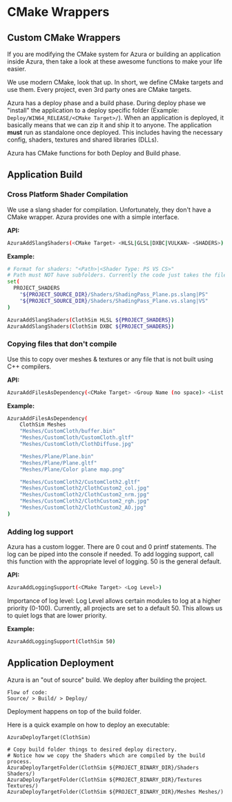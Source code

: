 # CMake Wrappers

## Custom CMake Wrappers

If you are modifying the CMake system for Azura or building an application inside Azura, then take a look at these awesome functions to make your life easier.

We use modern CMake, look that up. In short, we define CMake targets and use them. Every project, even 3rd party ones are CMake targets.

Azura has a deploy phase and a build phase. During deploy phase we "install" the application to a deploy specific folder \(Example: `Deploy/WIN64_RELEASE/<CMake Target>/`\). When an application is deployed, it basically means that we can zip it and ship it to anyone. The application **must** run as standalone once deployed. This includes having the necessary config, shaders, textures and shared libraries \(DLLs\).

Azura has CMake functions for both Deploy and Build phase.

## Application Build

### Cross Platform Shader Compilation

We use a slang shader for compilation. Unfortunately, they don't have a CMake wrapper. Azura provides one with a simple interface.

**API:**

```bash
AzuraAddSlangShaders(<CMake Target> <HLSL|GLSL|DXBC|VULKAN> <SHADERS>)
```

**Example:**

```bash
# Format for shaders: "<Path>|<Shader Type: PS VS CS>"
# Path must NOT have subfolders. Currently the code just takes the filename directly during export
set(
  PROJECT_SHADERS
    "${PROJECT_SOURCE_DIR}/Shaders/ShadingPass_Plane.ps.slang|PS"
    "${PROJECT_SOURCE_DIR}/Shaders/ShadingPass_Plane.vs.slang|VS"
)

AzuraAddSlangShaders(ClothSim HLSL ${PROJECT_SHADERS})
AzuraAddSlangShaders(ClothSim DXBC ${PROJECT_SHADERS})
```

### 

### Copying files that don't compile

Use this to copy over meshes & textures or any file that is not built using C++ compilers.

**API:**

```bash
AzuraAddFilesAsDependency(<CMake Target> <Group Name (no space)> <List of Files>)
```

**Example:**

```bash
AzuraAddFilesAsDependency(
    ClothSim Meshes
    "Meshes/CustomCloth/buffer.bin"
    "Meshes/CustomCloth/CustomCloth.gltf"
    "Meshes/CustomCloth/ClothDiffuse.jpg"

    "Meshes/Plane/Plane.bin"
    "Meshes/Plane/Plane.gltf"
    "Meshes/Plane/Color plane map.png"

    "Meshes/CustomCloth2/CustomCloth2.gltf"
    "Meshes/CustomCloth2/ClothCustom2_col.jpg"
    "Meshes/CustomCloth2/ClothCustom2_nrm.jpg"
    "Meshes/CustomCloth2/ClothCustom2_rgh.jpg"
    "Meshes/CustomCloth2/ClothCustom2_AO.jpg"
)
```

### 

### Adding log support

Azura has a custom logger. There are 0 cout and 0 printf statements. The log can be piped into the console if needed. To add logging support, call this function with the appropriate level of logging. 50 is the general default.

**API:**

```bash
AzuraAddLoggingSupport(<CMake Target> <Log Level>)
```

Importance of log level: Log Level allows certain modules to log at a higher priority \(0-100\). Currently, all projects are set to a default 50. This allows us to quiet logs that are lower priority.

**Example:**

```bash
AzuraAddLoggingSupport(ClothSim 50)
```

## Application Deployment

Azura is an "out of source" build. We deploy after building the project.

```text
Flow of code:
Source/ > Build/ > Deploy/
```

Deployment happens on top of the build folder.

Here is a quick example on how to deploy an executable:

```text
AzuraDeployTarget(ClothSim)

# Copy build folder things to desired deploy directory.
# Notice how we copy the Shaders which are compiled by the build process.
AzuraDeployTargetFolder(ClothSim ${PROJECT_BINARY_DIR}/Shaders Shaders/)
AzuraDeployTargetFolder(ClothSim ${PROJECT_BINARY_DIR}/Textures Textures/)
AzuraDeployTargetFolder(ClothSim ${PROJECT_BINARY_DIR}/Meshes Meshes/)
```

